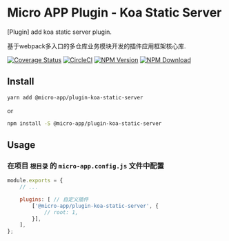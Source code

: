 # Micro APP Plugin - Koa Static Server

[Plugin] add koa static server plugin.

基于webpack多入口的多仓库业务模块开发的插件应用框架核心库.

[![Coverage Status][Coverage-img]][Coverage-url]
[![CircleCI][CircleCI-img]][CircleCI-url]
[![NPM Version][npm-img]][npm-url]
[![NPM Download][download-img]][download-url]

[Coverage-img]: https://coveralls.io/repos/github/MicroAppJS/MicroApp-Plugin-Koa-Static-Server/badge.svg?branch=master
[Coverage-url]: https://coveralls.io/github/MicroAppJS/MicroApp-Plugin-Koa-Static-Server?branch=master
[CircleCI-img]: https://circleci.com/gh/MicroAppJS/MicroApp-Plugin-Koa-Static-Server/tree/master.svg?style=svg
[CircleCI-url]: https://circleci.com/gh/MicroAppJS/MicroApp-Plugin-Koa-Static-Server/tree/master
[npm-img]: https://img.shields.io/npm/v/@micro-app/plugin-koa-static-server.svg?style=flat-square
[npm-url]: https://npmjs.org/package/@micro-app/plugin-koa-static-server
[download-img]: https://img.shields.io/npm/dm/@micro-app/plugin-koa-static-server.svg?style=flat-square
[download-url]: https://npmjs.org/package/@micro-app/plugin-koa-static-server

## Install

```sh
yarn add @micro-app/plugin-koa-static-server
```

or

```sh
npm install -S @micro-app/plugin-koa-static-server
```

## Usage

### 在项目 `根目录` 的 `micro-app.config.js` 文件中配置

```js
module.exports = {
    // ...

    plugins: [ // 自定义插件
        ['@micro-app/plugin-koa-static-server', {
            // root: 1,
        }],
    ],
};
```
